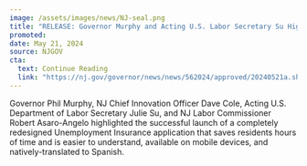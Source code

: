 ```yaml
---
image: /assets/images/news/NJ-seal.png
title: "RELEASE: Governor Murphy and Acting U.S. Labor Secretary Su Highlight New, Easy-to-Use Online Unemployment Insurance Application"
promoted: 
date: May 21, 2024 
source: NJGOV
cta:
  text: Continue Reading
  link: "https://nj.gov/governor/news/news/562024/approved/20240521a.shtml"
---
```


Governor Phil Murphy, NJ Chief Innovation Officer Dave Cole, Acting U.S. Department of Labor Secretary Julie Su, and NJ Labor Commissioner Robert Asaro-Angelo highlighted the successful launch of a completely redesigned Unemployment Insurance application that saves residents hours of time and is easier to understand, available on mobile devices, and natively-translated to Spanish.
